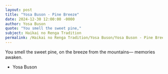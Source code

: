 ```yaml
---
layout: post
title: "Yosa Buson - Pine Breeze"
date: 2024-12-30 12:00:00 -0000
author: Yosa Buson
quote: "You smell the sweet pine,"
subject: Haikai no Renga Tradition
permalink: /Haikai no Renga Tradition/Yosa Buson/Yosa Buson - Pine Breeze
---
```


You smell the sweet pine,
on the breeze from the mountains—
memories awaken.

- Yosa Buson
